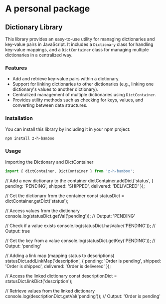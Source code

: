 # A personal package


## Dictionary Library
This library provides an easy-to-use utility for managing dictionaries and key-value pairs in JavaScript. It includes a `Dictionary` class for handling key-value mappings, and a `DictContainer` class for managing multiple dictionaries in a centralized way.

### Features

- Add and retrieve key-value pairs within a dictionary.
- Support for linking dictionaries to other dictionaries (e.g., linking one dictionary's values to another dictionary).
- Centralized management of multiple dictionaries using `DictContainer`.
- Provides utility methods such as checking for keys, values, and converting between data structures.
  
### Installation

You can install this library by including it in your npm project:

```bash
npm install z-h-bamboo
```


### Usage

Importing the Dictionary and DictContainer

```javascript 
import { dictContainer, DictContainer } from 'z-h-bamboo';
```

// Add a new dictionary to the container
dictContainer.addDict('status', { pending: 'PENDING', shipped: 'SHIPPED', delivered: 'DELIVERED' });

// Get the dictionary from the container
const statusDict = dictContainer.getDict('status');

// Access values from the dictionary
console.log(statusDict.getVal('pending')); // Output: 'PENDING'

// Check if a value exists
console.log(statusDict.hasValue('PENDING')); // Output: true

// Get the key from a value
console.log(statusDict.getKey('PENDING')); // Output: 'pending'



// Adding a link map (mapping status to descriptions)
statusDict.addLinkMap('description', { pending: 'Order is pending', shipped: 'Order is shipped', delivered: 'Order is delivered' });

// Access the linked dictionary
const descriptionDict = statusDict.linkDict('description');

// Retrieve values from the linked dictionary
console.log(descriptionDict.getVal('pending')); // Output: 'Order is pending'


